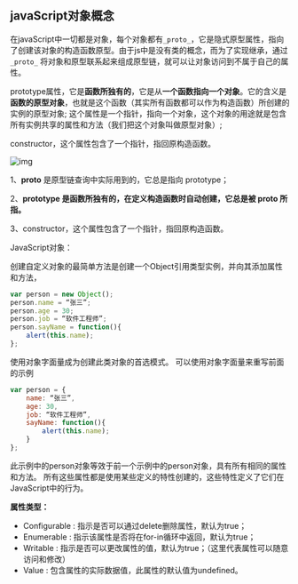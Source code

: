 ## javaScript对象概念

在javaScript中一切都是对象，每个对象都有`_proto_`，它是隐式原型属性，指向了创建该对象的构造函数原型。由于js中是没有类的概念，而为了实现继承，通过 `_proto_` 将对象和原型联系起来组成原型链，就可以让对象访问到不属于自己的属性。

prototype属性，它是**函数所独有的**，它是从**一个函数指向一个对象**。它的含义是**函数的原型对象**，也就是这个函数（其实所有函数都可以作为构造函数）所创建的实例的原型对象; 这个属性是一个指针，指向一个对象，这个对象的用途就是包含所有实例共享的属性和方法（我们把这个对象叫做原型对象）;

constructor，这个属性包含了一个指针，指回原构造函数。

![img](https://blog-img-qrx.oss-cn-beijing.aliyuncs.com/img15932532-cb246befed007789.png)

1、__proto__ 是原型链查询中实际用到的，它总是指向 prototype；

2、**prototype 是函数所独有的，在定义构造函数时自动创建，它总是被 proto 所指。**

3、constructor，这个属性包含了一个指针，指回原构造函数。

JavaScript对象：

创建自定义对象的最简单方法是创建一个Object引用类型实例，并向其添加属性和方法，

```javascript
var person = new Object();
person.name = “张三”;
person.age = 30;
person.job = “软件工程师”;
person.sayName = function(){
    alert(this.name);
};
```

使用对象字面量成为创建此类对象的首选模式。 可以使用对象字面量来重写前面的示例

```javascript
var person = {
    name: “张三”,
    age: 30,
    job: “软件工程师”,
    sayName: function(){
        alert(this.name);
    }
};
```

此示例中的person对象等效于前一个示例中的person对象，具有所有相同的属性和方法。 所有这些属性都是使用某些定义的特性创建的，这些特性定义了它们在JavaScript中的行为。

**属性类型：**

- Configurable : 指示是否可以通过delete删除属性，默认为true；
- Enumerable : 指示该属性是否将在for-in循环中返回，默认为true；
- Writable : 指示是否可以更改属性的值，默认为true；（这里代表属性可以随意访问和修改）
- Value : 包含属性的实际数据值，此属性的默认值为undefined。